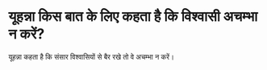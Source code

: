 # यूहन्ना किस बात के लिए कहता है कि विश्वासी अचम्भा न करें?
यूहन्ना कहता है कि संसार विश्वासियों से बैर रखे तो वे अचम्भा न करें।